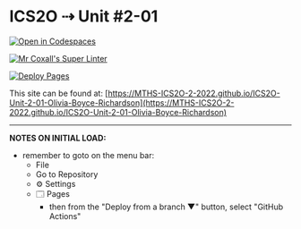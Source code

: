# ICS2O ⇢ Unit #2-01

[![Open in Codespaces](https://classroom.github.com/assets/launch-codespace-f4981d0f882b2a3f0472912d15f9806d57e124e0fc890972558857b51b24a6f9.svg)](https://classroom.github.com/open-in-codespaces?assignment_repo_id=10425317)

[![Mr Coxall's Super Linter](https://github.com/MTHS-ICS2O-2-2022/ICS2O-Unit-2-01-Olivia-Boyce-Richardson/workflows/Mr%20Coxall's%20Super%20Linter/badge.svg)](https://github.com/MTHS-ICS2O-2-2022/ICS2O-Unit-2-01-Olivia-Boyce-Richardson/actions)

[![Deploy Pages](https://github.com/MTHS-ICS2O-2-2022/ICS2O-Unit-2-01-Olivia-Boyce-Richardson/workflows/Deploy%20Pages/badge.svg)](https://github.com/MTHS-ICS2O-2-2022/ICS2O-Unit-2-01-Olivia-Boyce-Richardson/actions)

This site can be found at: [https://MTHS-ICS2O-2-2022.github.io/ICS2O-Unit-2-01-Olivia-Boyce-Richardson](https://MTHS-ICS2O-2-2022.github.io/ICS2O-Unit-2-01-Olivia-Boyce-Richardson)

---

**NOTES ON INITIAL LOAD:**
- remember to goto on the menu bar:
  - File
  - Go to Repository
  - ⚙ Settings
  - 🗔 Pages
    - then from the "Deploy from a branch ▼" button, select "GitHub Actions"
